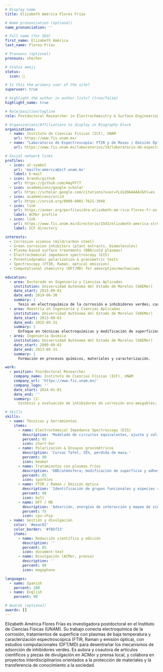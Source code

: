 ```yaml
---
# Display name
title: Elizabeth América Flores Frías

# Name pronunciation (optional)
name_pronunciation: ''

# Full name (for SEO)
first_name: Elizabeth América
last_name: Flores-Frías

# Pronouns (optional)
pronouns: she/her

# Status emoji
status:
  icon: 🚀

# Is this the primary user of the site?
superuser: true

# Highlight the author in author lists? (true/false)
highlight_name: true

# Role/position/tagline
role: Postdoctoral Researcher in Electrochemistry & Surface Engineering

# Organizations/Affiliations to display in Biography block
organizations:
  - name: Instituto de Ciencias Físicas (ICF), UNAM
    url: https://www.fis.unam.mx/
  - name: "Laboratorio de Espectroscopía: FTIR y de Masas / Emisión Óptica / Raman y Plasmas Atmosféricos (ICF)"
    url: https://www.fis.unam.mx/laboratorios/19/laboratorio-de-espectroscopia-ftir-y-de-masas-de-emision-optica-raman-y-plasmas-atmosfericos

# Social network links
profiles:
  - icon: at-symbol
    url: 'mailto:america@icf.unam.mx'
    label: E-mail
  - icon: brands/github
    url: https://github.com/AmyFF77
  - icon: academicons/google-scholar
    url: https://scholar.google.com/citations?user=YLdiQ9AAAAAJ&hl=es
  - icon: academicons/orcid
    url: https://orcid.org/0009-0001-7621-3948
  - icon: link
    url: https://acmor.org/perfiles/dra-elizabeth-am-rica-flores-fr-as
    label: ACMor profile
  - icon: link
    url: https://www.fis.unam.mx/directorio/1543/elizabeth-america-strong-flores-strong-frias
    label: ICF directory

interests:
  - Corrosion science (mild/carbon steel)
  - Green corrosion inhibitors (plant extracts, biomolecules)
  - Plasma-based surface treatments (DBD/cold plasmas)
  - Electrochemical impedance spectroscopy (EIS)
  - Potentiodynamic polarization & gravimetric tests
  - Spectroscopy (FTIR, Raman, optical emission)
  - Computational chemistry (DFT/MD) for adsorption/mechanisms

education:
  - area: Doctorado en Ingeniería y Ciencias Aplicadas
    institution: Universidad Autónoma del Estado de Morelos (UAEMor)
    date_start: 2015-09-01
    date_end: 2019-06-30
    summary: |
      Tesis en electroquímica de la corrosión e inhibidores verdes; caracterización por EIS, FTIR y modelado computacional.
  - area: Maestría en Ingeniería y Ciencias Aplicadas
    institution: Universidad Autónoma del Estado de Morelos (UAEMor)
    date_start: 2013-09-01
    date_end: 2015-05-31
    summary: |
      Enfoque en técnicas electroquímicas y modificación de superficies.
  - area: Ingeniería Química
    institution: Universidad Autónoma del Estado de Morelos (UAEMor)
    date_start: 2009-09-01
    date_end: 2013-05-31
    summary: |
      Formación en procesos químicos, materiales y caracterización.

work:
  - position: Postdoctoral Researcher
    company_name: Instituto de Ciencias Físicas (ICF), UNAM
    company_url: 'https://www.fis.unam.mx/'
    company_logo: ''
    date_start: 2024-01-01
    date_end: ''
    summary: |2-
      Síntesis y evaluación de inhibidores de corrosión eco-amigables; tratamientos de superficie con plasmas de baja temperatura; caracterización por EIS, FTIR, Raman y emisión óptica; colaboración en divulgación científica con ACMor.

# Skills
skills:
  - name: Técnicas y herramientas
    items:
      - name: Electrochemical Impedance Spectroscopy (EIS)
        description: 'Modelado de circuitos equivalentes, ajuste y validación.'
        percent: 95
        icon: chart-bar
      - name: Polarización & Ensayos gravimétricos
        description: 'Curvas Tafel, IE%, pérdida de masa.'
        percent: 90
        icon: beaker
      - name: Tratamientos con plasmas fríos
        description: 'DBD/atmósfera; modificación de superficie y adhesión.'
        percent: 85
        icon: sparkles
      - name: FTIR / Raman / Emisión óptica
        description: 'Identificación de grupos funcionales y especies reactivas.'
        percent: 90
        icon: bolt
      - name: DFT / MD
        description: 'Adsorción, energías de interacción y mapeo de sinergias iónicas.'
        percent: 75
        icon: cpu-chip
  - name: Gestión y divulgación
    color: '#eeac02'
    color_border: '#f0bf23'
    items:
      - name: Redacción científica y edición
        description: ''
        percent: 85
        icon: document-text
      - name: Divulgación (ACMor, prensa)
        description: ''
        percent: 90
        icon: megaphone

languages:
  - name: Spanish
    percent: 100
  - name: English
    percent: 90

# Awards (optional)
awards: []
---
```


Elizabeth América Flores Frías es investigadora postdoctoral en el Instituto de Ciencias Físicas (UNAM). Su trabajo conecta electroquímica de la corrosión, tratamientos de superficie con plasmas de baja temperatura y caracterización espectroscópica (FTIR, Raman y emisión óptica), con estudios computacionales (DFT/MD) para desentrañar los mecanismos de adsorción de inhibidores verdes. Es autora y coautora de artículos científicos y piezas de divulgación en ACMor y prensa local, y colabora en proyectos interdisciplinarios orientados a la protección de materiales y la transferencia de conocimiento a la sociedad.

